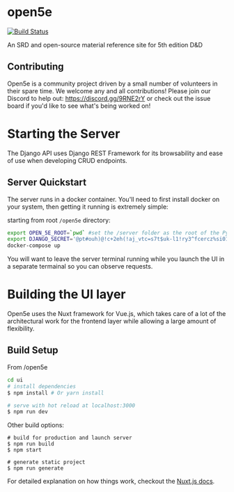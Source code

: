# open5e

[![Build Status](https://travis-ci.org/eepMoody/open5e.svg?branch=master)](https://travis-ci.org/eepMoody/open5e)

An SRD and open-source material reference site for 5th edition D&amp;D

## Contributing

Open5e is a community project driven by a small number of volunteers in their spare time. We welcome any and all contributions! Please join our Discord to help out: https://discord.gg/9RNE2rY or check out the issue board if you'd like to see what's being worked on!

# Starting the Server

The Django API uses Django REST Framework for its browsability and ease of use when developing CRUD endpoints.

## Server Quickstart

The server runs in a docker container. You'll need to first install docker on your system, then getting it running is extremely simple:

starting from root `/open5e` directory:

``` bash
export OPEN_5E_ROOT=`pwd` #set the /server folder as the root of the Python project
export DJANGO_SECRET='@pt#ouh)@!c+2eh(!aj_vtc=s7t$uk-l1!ry3^fcercz%si01@' # this should be a nukable test key that you're manually replacing at startup time for production
docker-compose up
```

You will want to leave the server terminal running while you launch the UI in a separate termainal so you can observe requests.


# Building the UI layer

Open5e uses the Nuxt framework for Vue.js, which takes care of a lot of the architectural work for the frontend layer while allowing a large amount of flexibility.

## Build Setup

From /open5e

``` bash
cd ui
# install dependencies
$ npm install # Or yarn install

# serve with hot reload at localhost:3000
$ npm run dev
```

Other build options:
```
# build for production and launch server
$ npm run build
$ npm start

# generate static project
$ npm run generate
```

For detailed explanation on how things work, checkout the [Nuxt.js docs](https://github.com/nuxt/nuxt.js).
